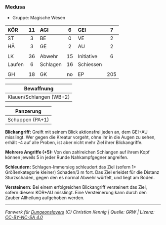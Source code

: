 ### Medusa

- Gruppe: Magische Wesen

| KÖR    | 11  | AGI      |  6  | GEI        |  7  |
| :----- | :-: | :------- | :-: | :--------- | :-: |
| ST     |  3  | BE       |  0  | VE         |  2  |
| HÄ     |  3  | GE       |  2  | AU         |  2  |
|        |     |          |     |            |     |
| LK     | 36  | Abwehr   | 15  | Initiative |  6  |
| Laufen |  6  | Schlagen | 16  | Schiessen  |     |
|        |     |          |     |            |     |
| GH     | 18  | GK       | no  | EP         | 205 |

|       Bewaffnung        |
| :---------------------: |
| Klauen/Schlangen (WB+2) |

|    Panzerung    |
| :-------------: |
| Schuppen (PA+1) |

**Blickangriff:** Greift mit seinem Blick aktionsfrei jeden an, dem GEI+AU misslingt. Wer gegen die Kreatur vorgeht, ohne ihr in die Augen zu sehen, erhält -4 auf alle Proben, ist aber nicht mehr Ziel ihrer Blickangriffe.

**Mehrere Angriffe (+5):** Von den zahlreichen Schlangen auf ihrem Kopf können jeweils 5 in jeder Runde Nahkampfgegner angreifen.

**Schleudern:** Schlagen-Immersieg schleudert das Ziel (sofern 1+ Größenkategorie kleiner) Schaden/3 m fort. Das Ziel erleidet für die Distanz Sturzschaden, gegen den es normal Abwehr würfelt, und liegt am Boden.

**Versteinern:** Bei einem erfolgreichen Blickangriff versteinert das Ziel, sofern diesem KÖR+AU misslingt. Eine Versteinerung kann durch den Zauber Allheilung aufgehoben werden.

---

_Fanwerk für [Dungeonslayers](https://www.dungeonslayers.net/) (C) Christian Kennig | Quelle: GRW | Lizenz: [CC-BY-NC-SA 4.0](https://creativecommons.org/licenses/by-nc-sa/4.0/deed.de)_
